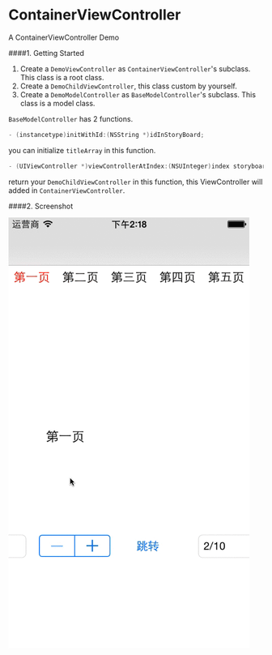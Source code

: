 # ContainerViewController
A ContainerViewController Demo

####1. Getting Started
1. Create a `DemoViewController` as `ContainerViewController`'s subclass. This class is a root class.
2. Create a `DemoChildViewController`, this class custom by yourself.
3. Create a `DemoModelController` as `BaseModelController`'s subclass. This class is a model class.

 `BaseModelController` has 2 functions.

 ``` objective-C
 - (instancetype)initWithId:(NSString *)idInStoryBoard;
 ```
 you can initialize `titleArray` in this function.

 ```objective-C
 - (UIViewController *)viewControllerAtIndex:(NSUInteger)index storyboard:(UIStoryboard *)storyboard;
 ```
 return your `DemoChildViewController` in this function, this ViewController will added in `ContainerViewController`.

####2. Screenshot

![](Screenshot/screenshot.gif)